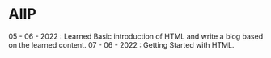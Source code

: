 # AIIP
05 - 06 - 2022 : Learned Basic introduction of HTML and write a blog based on the learned content.
07 - 06 - 2022 : Getting Started with HTML.
